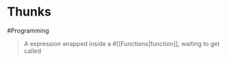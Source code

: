 # Thunks

#Programming

> A expression wrapped inside a #[[Functions|function]], waiting to get called
